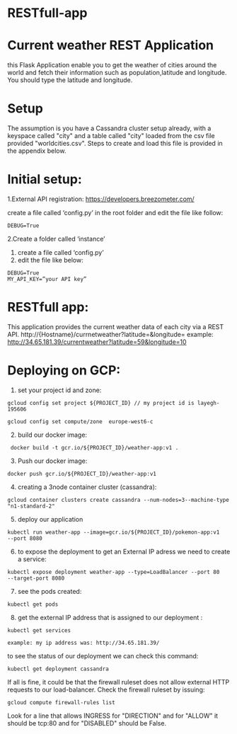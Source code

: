 # RESTfull-app

# Current weather REST Application
this Flask Application enable you to get the weather of cities around the world and fetch  their information such as population,latitude and longitude.
You should type the latitude and longitude.

# Setup
The assumption is you have a Cassandra cluster setup already, with a keyspace called "city" and a table called "city" loaded from the csv file provided "worldcities.csv". Steps to create and load this file is provided in the appendix below.

# Initial setup:
1.External API registration:
https://developers.breezometer.com/

create a file called ‘config.py’ in the root folder and edit the file like follow:
```
DEBUG=True
```
2.Create a folder called ‘instance’ 
1. create a file called ‘config.py’ 
2. edit the file like below:
```
DEBUG=True
MY_API_KEY=”your API key”
```
# RESTfull app:
This application provides the current weather data of each city via a REST API. http://{Hostname}/currnetweather?latitude=&longitude=
example: http://34.65.181.39/currentweather?latitude=59&longitude=10

# Deploying on GCP:
1. set your project id and zone:
```
gcloud config set project ${PROJECT_ID} // my project id is layegh-195606
```
```
gcloud config set compute/zone  europe-west6-c
```
2. build our docker image:
```
 docker build -t gcr.io/${PROJECT_ID}/weather-app:v1 .
 ```
3. Push our docker image:
```
docker push gcr.io/${PROJECT_ID}/weather-app:v1
```
4. creating a 3node container cluster (cassandra):
```
gcloud container clusters create cassandra --num-nodes=3--machine-type "n1-standard-2"
```
5. deploy our application 
```
kubectl run weather-app --image=gcr.io/${PROJECT_ID}/pokemon-app:v1
--port 8080
```
6. to expose the deployment to get an External IP adress we need to create a service:
```
kubectl expose deployment weather-app --type=LoadBalancer --port 80
--target-port 8080
```
7. see the pods created:
```
kubectl get pods
```
8. get the external IP address that is assigned to our deployment :
```
kubectl get services
```
```
example: my ip address was: http://34.65.181.39/
```

to see the status of our deployment we can check this command:
```
kubectl get deployment cassandra
```
If all is fine, it could be that the firewall ruleset does not allow external
HTTP requests to our load-balancer. Check the firewall ruleset by issuing:
```
gcloud compute firewall-rules list
```
Look for a line that allows INGRESS for "DIRECTION" and for "ALLOW" it
should be tcp:80 and for "DISABLED" should be False.


